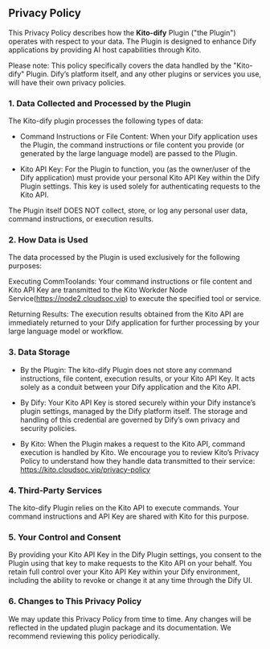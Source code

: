 ## Privacy Policy

This Privacy Policy describes how the **Kito-dify** Plugin ("the Plugin") operates with respect to your data. The Plugin is designed to enhance Dify applications by providing AI host capabilities through Kito.

Please note: This policy specifically covers the data handled by the "Kito-dify" Plugin. Dify’s platform itself, and any other plugins or services you use, will have their own privacy policies.

### 1. Data Collected and Processed by the Plugin
The Kito-dify plugin processes the following types of data:

* Command Instructions or File Content: When your Dify application uses the Plugin, the command instructions or file content you provide (or generated by the large language model) are passed to the Plugin.

* Kito API Key: For the Plugin to function, you (as the owner/user of the Dify application) must provide your personal Kito API Key within the Dify Plugin settings. This key is used solely for authenticating requests to the Kito API.

The Plugin itself DOES NOT collect, store, or log any personal user data, command instructions, or execution results.

### 2. How Data is Used
The data processed by the Plugin is used exclusively for the following purposes:

Executing CommToolands: Your command instructions or file content and Kito API Key are transmitted to the Kito Workder Node Service(https://node2.cloudsoc.vip) to execute the specified tool or service.

Returning Results: The execution results obtained from the Kito API are immediately returned to your Dify application for further processing by your large language model or workflow.

### 3. Data Storage

* By the Plugin: The kito-dify Plugin does not store any command instructions, file content, execution results, or your Kito API Key. It acts solely as a conduit between your Dify application and the Kito API.

* By Dify: Your Kito API Key is stored securely within your Dify instance’s plugin settings, managed by the Dify platform itself. The storage and handling of this credential are governed by Dify’s own privacy and security policies.

* By Kito: When the Plugin makes a request to the Kito API, command execution is handled by Kito. We encourage you to review Kito’s Privacy Policy to understand how they handle data transmitted to their service: https://kito.cloudsoc.vip/privacy-policy

### 4. Third-Party Services
The kito-dify Plugin relies on the Kito API to execute commands. Your command instructions and API Key are shared with Kito for this purpose.

### 5. Your Control and Consent
By providing your Kito API Key in the Dify Plugin settings, you consent to the Plugin using that key to make requests to the Kito API on your behalf. You retain full control over your Kito API Key within your Dify environment, including the ability to revoke or change it at any time through the Dify UI.

### 6. Changes to This Privacy Policy
We may update this Privacy Policy from time to time. Any changes will be reflected in the updated plugin package and its documentation. We recommend reviewing this policy periodically.